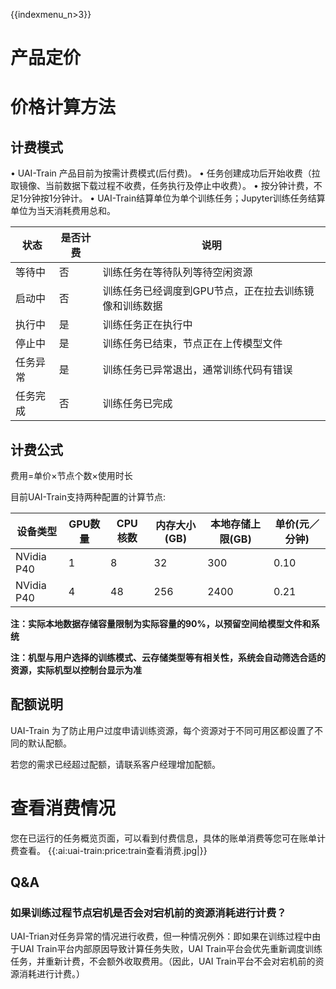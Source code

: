 {{indexmenu_n>3}}

# 产品定价

# 价格计算方法

## 计费模式
• UAI-Train 产品目前为按需计费模式(后付费)。
• 任务创建成功后开始收费（拉取镜像、当前数据下载过程不收费，任务执行及停止中收费）。
• 按分钟计费，不足1分钟按1分钟计。
• UAI-Train结算单位为单个训练任务；Jupyter训练任务结算单位为当天消耗费用总和。

| 状态 | 是否计费 | 说明 |
| ---- | -------- | ---- |
| 等待中 | 否 | 训练任务在等待队列等待空闲资源 |
| 启动中 | 否 | 训练任务已经调度到GPU节点，正在拉去训练镜像和训练数据 |
| 执行中 | 是 | 训练任务正在执行中 |
| 停止中 | 是 | 训练任务已结束，节点正在上传模型文件 |
| 任务异常 | 是 | 训练任务已异常退出，通常训练代码有错误 |
| 任务完成 | 否 | 训练任务已完成 |

## 计费公式

费用=单价×节点个数×使用时长

目前UAI-Train支持两种配置的计算节点:

| 设备类型 | GPU数量 | CPU 核数 | 内存大小(GB) | 本地存储上限(GB) | 单价(元／分钟) |
| -------- | ------- | -------- | ------------ | ---------------- | -------------- |
| NVidia P40  | 1      | 8       | 32        | 300         | 0.10      |
| NVidia P40  | 4      | 48      | 256       | 2400        | 0.21      |

**注：实际本地数据存储容量限制为实际容量的90%，以预留空间给模型文件和系统**

**注：机型与用户选择的训练模式、云存储类型等有相关性，系统会自动筛选合适的资源，实际机型以控制台显示为准**

## 配额说明
UAI-Train 为了防止用户过度申请训练资源，每个资源对于不同可用区都设置了不同的默认配额。

若您的需求已经超过配额，请联系客户经理增加配额。

# 查看消费情况

您在已运行的任务概览页面，可以看到付费信息，具体的账单消费等您可在账单计费查看。
{{:ai:uai-train:price:train查看消费.jpg|}}

## Q&A
### 如果训练过程节点宕机是否会对宕机前的资源消耗进行计费？
UAI-Trian对任务异常的情况进行收费，但一种情况例外：即如果在训练过程中由于UAI Train平台内部原因导致计算任务失败，UAI Train平台会优先重新调度训练任务，并重新计费，不会额外收取费用。（因此，UAI Train平台不会对宕机前的资源消耗进行计费。）

